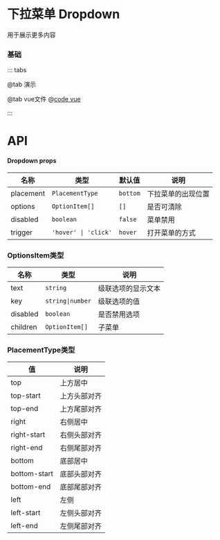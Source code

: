 # 下拉菜单  Dropdown

用于展示更多内容

### 基础

::: tabs

@tab 演示
<DropdownDemo1></DropdownDemo1>

@tab vue文件
@[code vue](DropdownDemo1.vue)

:::

# API

#### Dropdown props

| 名称        | 类型                   | 默认值      | 说明        |
|-----------|----------------------|----------|-----------|
| placement | `PlacementType`      | `bottom` | 下拉菜单的出现位置 |
| options   | `OptionItem[]`       | `[]`     | 是否可清除     |
| disabled  | `boolean`            | `false`  | 菜单禁用      |
| trigger   | `'hover' \| 'click'` | `hover`  | 打开菜单的方式   |

### OptionsItem类型

| 名称       | 类型               | 说明        |
|----------|------------------|-----------|
| text     | `string`         | 级联选项的显示文本 |
| key      | `string\|number` | 级联选项的值    |
| disabled | `boolean`        | 是否禁用选项    |
| children | `OptionItem[]`   | 子菜单       |

### PlacementType类型

| 值        | 说明     |
|----------|--------|
| top      | 上方居中   |
| top-start      | 上方头部对齐 |
| top-end | 上方尾部对齐 |
| right | 右侧居中   |
| right-start | 右侧头部对齐 |
| right-end | 右侧尾部对齐 |
| bottom | 底部居中   |
| bottom-start | 底部头部对齐 |
| bottom-end | 底部尾部对齐 |
| left| 左侧     |
| left-start| 左侧头部对齐 |
| left-end| 左侧尾部对齐 |

